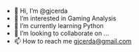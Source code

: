 - 👋 Hi, I’m @gjcerda
- 👀 I’m interested in Gaming Analysis
- 🌱 I’m currently learning Python
- 💞️ I’m looking to collaborate on ...
- 📫 How to reach me gjcerda@gmail.com

<!---
gjcerda/gjcerda is a ✨ special ✨ repository because its `README.md` (this file) appears on your GitHub profile.
You can click the Preview link to take a look at your changes.
--->
